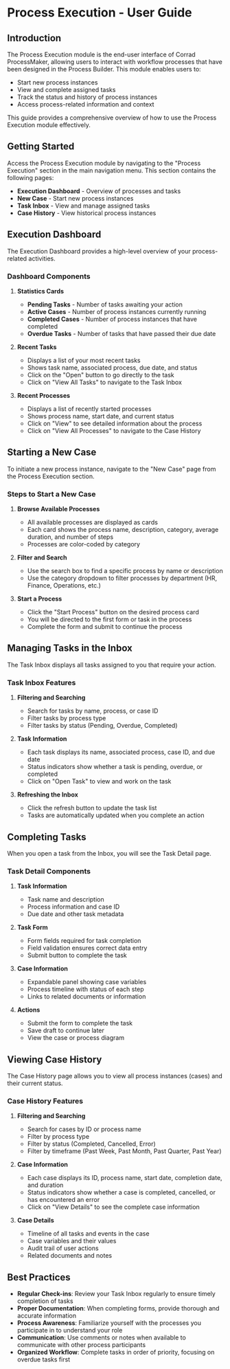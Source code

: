 # Process Execution - User Guide

## Introduction

The Process Execution module is the end-user interface of Corrad ProcessMaker, allowing users to interact with workflow processes that have been designed in the Process Builder. This module enables users to:

- Start new process instances
- View and complete assigned tasks
- Track the status and history of process instances
- Access process-related information and context

This guide provides a comprehensive overview of how to use the Process Execution module effectively.

## Getting Started

Access the Process Execution module by navigating to the "Process Execution" section in the main navigation menu. This section contains the following pages:

- **Execution Dashboard** - Overview of processes and tasks
- **New Case** - Start new process instances
- **Task Inbox** - View and manage assigned tasks
- **Case History** - View historical process instances

## Execution Dashboard

The Execution Dashboard provides a high-level overview of your process-related activities.

<!-- ![Execution Dashboard](../assets/images/execution-dashboard.png) -->

### Dashboard Components

1. **Statistics Cards**
   - **Pending Tasks** - Number of tasks awaiting your action
   - **Active Cases** - Number of process instances currently running
   - **Completed Cases** - Number of process instances that have completed
   - **Overdue Tasks** - Number of tasks that have passed their due date

2. **Recent Tasks**
   - Displays a list of your most recent tasks
   - Shows task name, associated process, due date, and status
   - Click on the "Open" button to go directly to the task
   - Click on "View All Tasks" to navigate to the Task Inbox

3. **Recent Processes**
   - Displays a list of recently started processes
   - Shows process name, start date, and current status
   - Click on "View" to see detailed information about the process
   - Click on "View All Processes" to navigate to the Case History

## Starting a New Case

To initiate a new process instance, navigate to the "New Case" page from the Process Execution section.

<!-- ![New Case](../assets/images/new-case.png) -->

### Steps to Start a New Case

1. **Browse Available Processes**
   - All available processes are displayed as cards
   - Each card shows the process name, description, category, average duration, and number of steps
   - Processes are color-coded by category

2. **Filter and Search**
   - Use the search box to find a specific process by name or description
   - Use the category dropdown to filter processes by department (HR, Finance, Operations, etc.)

3. **Start a Process**
   - Click the "Start Process" button on the desired process card
   - You will be directed to the first form or task in the process
   - Complete the form and submit to continue the process

## Managing Tasks in the Inbox

The Task Inbox displays all tasks assigned to you that require your action.

<!-- ![Task Inbox](../assets/images/task-inbox.png) -->

### Task Inbox Features

1. **Filtering and Searching**
   - Search for tasks by name, process, or case ID
   - Filter tasks by process type
   - Filter tasks by status (Pending, Overdue, Completed)

2. **Task Information**
   - Each task displays its name, associated process, case ID, and due date
   - Status indicators show whether a task is pending, overdue, or completed
   - Click on "Open Task" to view and work on the task

3. **Refreshing the Inbox**
   - Click the refresh button to update the task list
   - Tasks are automatically updated when you complete an action

## Completing Tasks

When you open a task from the Inbox, you will see the Task Detail page.

<!-- ![Task Detail](../assets/images/task-detail.png) -->

### Task Detail Components

1. **Task Information**
   - Task name and description
   - Process information and case ID
   - Due date and other task metadata

2. **Task Form**
   - Form fields required for task completion
   - Field validation ensures correct data entry
   - Submit button to complete the task

3. **Case Information**
   - Expandable panel showing case variables
   - Process timeline with status of each step
   - Links to related documents or information

4. **Actions**
   - Submit the form to complete the task
   - Save draft to continue later
   - View the case or process diagram

## Viewing Case History

The Case History page allows you to view all process instances (cases) and their current status.

<!-- ![Case History](../assets/images/case-history.png) -->

### Case History Features

1. **Filtering and Searching**
   - Search for cases by ID or process name
   - Filter by process type
   - Filter by status (Completed, Cancelled, Error)
   - Filter by timeframe (Past Week, Past Month, Past Quarter, Past Year)

2. **Case Information**
   - Each case displays its ID, process name, start date, completion date, and duration
   - Status indicators show whether a case is completed, cancelled, or has encountered an error
   - Click on "View Details" to see the complete case information

3. **Case Details**
   - Timeline of all tasks and events in the case
   - Case variables and their values
   - Audit trail of user actions
   - Related documents and notes

## Best Practices

- **Regular Check-ins**: Review your Task Inbox regularly to ensure timely completion of tasks
- **Proper Documentation**: When completing forms, provide thorough and accurate information
- **Process Awareness**: Familiarize yourself with the processes you participate in to understand your role
- **Communication**: Use comments or notes when available to communicate with other process participants
- **Organized Workflow**: Complete tasks in order of priority, focusing on overdue tasks first 